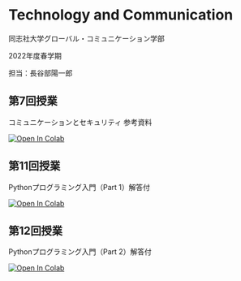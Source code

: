 # Technology and Communication

同志社大学グローバル・コミュニケーション学部

2022年度春学期

担当：長谷部陽一郎

## 第7回授業

コミュニケーションとセキュリティ 参考資料

[![Open In Colab](https://colab.research.google.com/assets/colab-badge.svg)](https://colab.research.google.com/github/yohasebe/tech-lecture-notes/blob/main/communication-and-security/sharing-common-key.ipynb)

## 第11回授業

Pythonプログラミング入門（Part 1）解答付

[![Open In Colab](https://colab.research.google.com/assets/colab-badge.svg)](https://colab.research.google.com/github/yohasebe/tech-lecture-notes/blob/main/python-fundamentals/part-01.ipynb)

## 第12回授業

Pythonプログラミング入門（Part 2）解答付

[![Open In Colab](https://colab.research.google.com/assets/colab-badge.svg)](https://colab.research.google.com/github/yohasebe/tech-lecture-notes/blob/main/python-fundamentals/part-02.ipynb)

